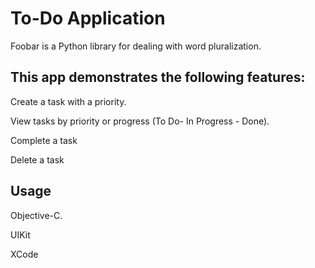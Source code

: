 # To-Do Application

Foobar is a Python library for dealing with word pluralization.

## This app demonstrates the following features:

  Create a task with a priority.

  View tasks by priority or progress (To Do- In Progress - Done).

  Complete a task

  Delete a task

## Usage
Objective-C. 

UIKit

XCode
